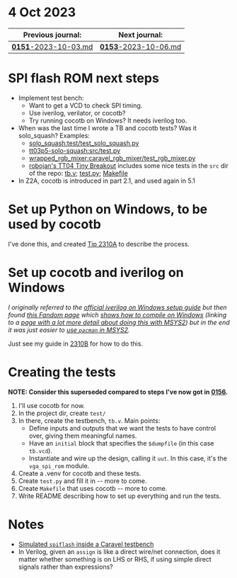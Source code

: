 # 4 Oct 2023

| Previous journal: | Next journal: |
|-|-|
| [**0151**-2023-10-03.md](./0151-2023-10-03.md) | [**0153**-2023-10-06.md](./0153-2023-10-06.md) |

# SPI flash ROM next steps

*   Implement test bench:
    *   Want to get a VCD to check SPI timing.
    *   Use iverilog, verilator, or cocotb?
    *   Try running cocotb on Windows? It needs iverilog too.
*   When was the last time I wrote a TB and cocotb tests? Was it solo_squash? Examples:
    *   [solo_squash:test/test_solo_squash.py](https://github.com/algofoogle/solo_squash/blob/main/test/test_solo_squash.py)
    *   [tt03p5-solo-squash:src/test.py](https://github.com/algofoogle/tt03p5-solo-squash/blob/main/src/test.py)
    *   [wrapped_rgb_mixer:caravel_rgb_mixer/test_rgb_mixer.py](https://github.com/mattvenn/wrapped_rgb_mixer/blob/mpw5/caravel_rgb_mixer/test_rgb_mixer.py)
    *   [robojan's TT04 Tiny Breakout](https://tinytapeout.com/runs/tt04/098/) includes some nice tests in the `src` dir of the repo: [tb.v](https://github.com/robojan/tt04-breakout-submission/blob/main/src/tb.v); [test.py](https://github.com/robojan/tt04-breakout-submission/blob/main/src/test.py); [Makefile](https://github.com/robojan/tt04-breakout-submission/blob/main/src/Makefile)
*   In Z2A, cocotb is introduced in part 2.1, and used again in 5.1


# Set up Python on Windows, to be used by cocotb

I've done this, and created [Tip 2310A](./tips/2310A.md) to describe the process.


# Set up cocotb and iverilog on Windows

_I originally referred to the [official iverilog on Windows setup guide](https://steveicarus.github.io/iverilog/usage/installation.html#compiling-for-windows) but then found [this Fandom page](https://iverilog.fandom.com/wiki/Installation_Guide) which [shows how to compile on Windows](https://iverilog.fandom.com/wiki/Installation_Guide#Compiling_on_MS_Windows_(MinGW)) (linking to a [page with a lot more detail about doing this with MSYS2](https://iverilog.fandom.com/wiki/Installation_using_MSYS2)) but in the end it was just easier to [use `pacman` in MSYS2](https://iverilog.fandom.com/wiki/Installation_Guide#Windows)._

Just see my guide in [2310B](./tips/2310B.md) for how to do this.


# Creating the tests

**NOTE: Consider this superseded compared to steps I've now got in [0156](./0156-2023-10-10.md).**

1.  I'll use cocotb for now.
2.  In the project dir, create `test/`
3.  In there, create the testbench, `tb.v`. Main points:
    *   Define inputs and outputs that we want the tests to have control over, giving them meaningful names.
    *   Have an `initial` block that specifies the `$dumpfile` (in this case `tb.vcd`).
    *   Instantiate and wire up the design, calling it `uut`. In this case, it's the `vga_spi_rom` module.
4.  Create a .venv for cocotb and these tests.
5.  Create `test.py` and fill it in -- more to come.
6.  Create `Makefile` that uses cocotb -- more to come.
7.  Write README describing how to set up everything and run the tests.


# Notes

*   [Simulated `spiflash` inside a Caravel testbench](https://github.com/mattvenn/wrapped_rgb_mixer/blob/8134e091d816ef390c96f353831311ba90ed6b76/caravel_rgb_mixer/rgb_mixer_tb.v#L90-L99)
*   In Verilog, given an `assign` is like a direct wire/net connection, does it matter whether something is on LHS or RHS, if using simple direct signals rather than expressions?
